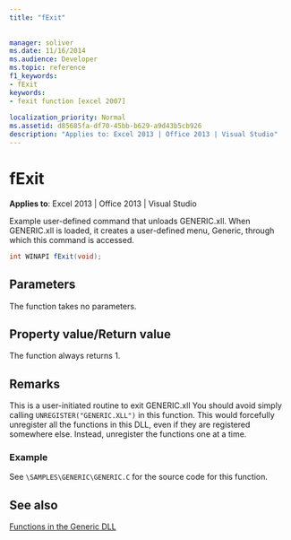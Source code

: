 ```yaml
---
title: "fExit"
 
 
manager: soliver
ms.date: 11/16/2014
ms.audience: Developer
ms.topic: reference
f1_keywords:
- fExit
keywords:
- fexit function [excel 2007]
 
localization_priority: Normal
ms.assetid: d85685fa-df70-45bb-b629-a9d43b5cb926
description: "Applies to: Excel 2013 | Office 2013 | Visual Studio"
---
```


# fExit

 **Applies to**: Excel 2013 | Office 2013 | Visual Studio 
  
Example user-defined command that unloads GENERIC.xll. When GENERIC.xll is loaded, it creates a user-defined menu, Generic, through which this command is accessed. 
  
```cs
int WINAPI fExit(void);
```

## Parameters

The function takes no parameters.
  
## Property value/Return value

The function always returns 1.
  
## Remarks

This is a user-initiated routine to exit GENERIC.xll You should avoid simply calling  `UNREGISTER("GENERIC.XLL")` in this function. This would forcefully unregister all the functions in this DLL, even if they are registered somewhere else. Instead, unregister the functions one at a time. 
  
### Example

See  `\SAMPLES\GENERIC\GENERIC.C` for the source code for this function. 
  
## See also



[Functions in the Generic DLL](functions-in-the-generic-dll.md)

